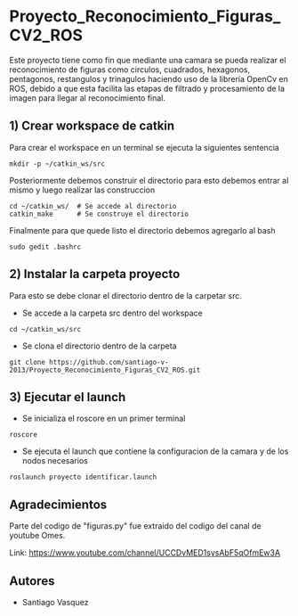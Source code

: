 # Proyecto_Reconocimiento_Figuras_CV2_ROS
Este proyecto tiene como fin que mediante una camara se pueda realizar el reconocimiento de figuras como circulos, cuadrados, hexagonos, pentagonos, restangulos y trinagulos haciendo uso de la librería OpenCv en ROS, debido a que esta facilita las etapas de filtrado y procesamiento de la imagen para llegar al reconocimiento final.

## 1) Crear workspace de catkin

Para crear el workspace en un terminal se ejecuta la siguientes sentencia

```
mkdir -p ~/catkin_ws/src
```

Posteriormente debemos construir el directorio para esto debemos entrar al mismo y luego realizar las construccion

```
cd ~/catkin_ws/  # Se accede al directorio
catkin_make      # Se construye el directorio
```

Finalmente para que quede listo el directorio debemos agregarlo al bash

```
sudo gedit .bashrc
```

## 2) Instalar la carpeta proyecto

Para esto se debe clonar el directorio dentro de la carpetar src.

* Se accede a la carpeta src dentro del workspace

```
cd ~/catkin_ws/src
```

* Se clona el directorio dentro de la carpeta


```
git clone https://github.com/santiago-v-2013/Proyecto_Reconocimiento_Figuras_CV2_ROS.git

```

## 3) Ejecutar el launch

* Se inicializa el roscore en un primer terminal

```
roscore
```

* Se ejecuta el launch que contiene la configuracion de la camara y de los nodos necesarios
```
roslaunch proyecto identificar.launch
```

## Agradecimientos

Parte del codigo de "figuras.py" fue extraido del codigo del canal de youtube Omes.

Link: https://www.youtube.com/channel/UCCDvMED1sysAbF5qOfmEw3A

## Autores

* Santiago Vasquez 



